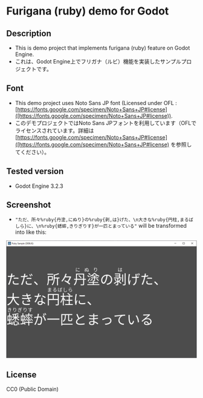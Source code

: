 # Furigana (ruby) demo for Godot

## Description
- This is demo project that implements furigana (ruby) feature on Godot Engine.
- これは、Godot Engine上でフリガナ（ルビ）機能を実装したサンプルプロジェクトです。

## Font
- This demo project uses Noto Sans JP font (Licensed under OFL : [https://fonts.google.com/specimen/Noto+Sans+JP#license]([https://fonts.google.com/specimen/Noto+Sans+JP#license)).
- このデモプロジェクトではNoto Sans JPフォントを利用しています（OFLでライセンスされています。詳細は [https://fonts.google.com/specimen/Noto+Sans+JP#license]([https://fonts.google.com/specimen/Noto+Sans+JP#license) を参照してください）。

## Tested version
- Godot Engine 3.2.3

## Screenshot
- `"ただ、所々%ruby{丹塗,にぬり}の%ruby{剥,は}げた、\n大きな%ruby{円柱,まるばしら}に、\n%ruby{蟋蟀,きりぎりす}が一匹とまっている"` will be transformed into like this:

![](./screenshot.png)

## License
CC0 (Public Domain)
